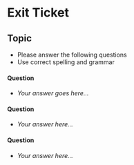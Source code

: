
# Exit Ticket
## Topic

- Please answer the following questions 
- Use correct spelling and grammar

#### Question
- *Your answer goes here...*


#### Question 
- *Your answer here...*


#### Question 
- *Your answer here...*




